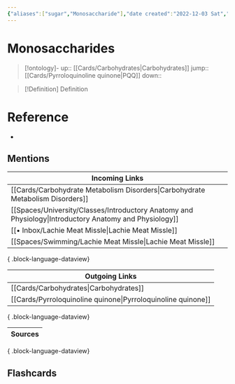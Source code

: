 ```yaml
---
{"aliases":["sugar","Monosaccharide"],"date created":"2022-12-03 Sat","edited":"2023-04-06 Thu","dg-publish":true,"tags":["Uni/HBIO1009"],"permalink":"/cards/monosaccharides/","dgPassFrontmatter":true}
---
```


# Monosaccharides

> [!ontology]-
> up:: [[Cards/Carbohydrates\|Carbohydrates]]
> jump:: [[Cards/Pyrroloquinoline quinone\|PQQ]]
> down:: 

> [!Definition] Definition

# Reference

- 

## Mentions

| Incoming Links                                                                                            |
| --------------------------------------------------------------------------------------------------------- |
| [[Cards/Carbohydrate Metabolism Disorders\|Carbohydrate Metabolism Disorders]]                         |
| [[Spaces/University/Classes/Introductory Anatomy and Physiology\|Introductory Anatomy and Physiology]] |
| [[• Inbox/Lachie Meat Missle\|Lachie Meat Missle]]                                                     |
| [[Spaces/Swimming/Lachie Meat Missle\|Lachie Meat Missle]]                                             |

{ .block-language-dataview}

| Outgoing Links                                                  |
| --------------------------------------------------------------- |
| [[Cards/Carbohydrates\|Carbohydrates]]                       |
| [[Cards/Pyrroloquinoline quinone\|Pyrroloquinoline quinone]] |

{ .block-language-dataview}

| Sources |
| ------- |

{ .block-language-dataview}

## Flashcards